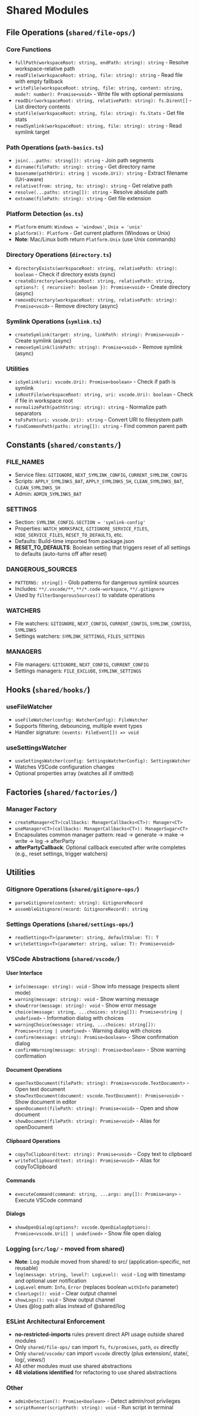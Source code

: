 # Shared Modules

## File Operations (`shared/file-ops/`)

### Core Functions
- `fullPath(workspaceRoot: string, endPath: string): string` - Resolve workspace-relative path
- `readFile(workspaceRoot: string, file: string): string` - Read file with empty fallback
- `writeFile(workspaceRoot: string, file: string, content: string, mode?: number): Promise<void>` - Write file with optional permissions
- `readDir(workspaceRoot: string, relativePath: string): fs.Dirent[]` - List directory contents
- `statFile(workspaceRoot: string, file: string): fs.Stats` - Get file stats
- `readSymlink(workspaceRoot: string, file: string): string` - Read symlink target

### Path Operations (`path-basics.ts`)
- `join(...paths: string[]): string` - Join path segments
- `dirname(filePath: string): string` - Get directory name
- `basename(pathOrUri: string | vscode.Uri): string` - Extract filename (Uri-aware)
- `relative(from: string, to: string): string` - Get relative path
- `resolve(...paths: string[]): string` - Resolve absolute path
- `extname(filePath: string): string` - Get file extension

### Platform Detection (`os.ts`)
- `Platform` enum: `Windows = 'windows'`, `Unix = 'unix'`
- `platform(): Platform` - Get current platform (Windows or Unix)
- **Note**: Mac/Linux both return `Platform.Unix` (use Unix commands)

### Directory Operations (`directory.ts`)
- `directoryExists(workspaceRoot: string, relativePath: string): boolean` - Check if directory exists (sync)
- `createDirectory(workspaceRoot: string, relativePath: string, options?: { recursive?: boolean }): Promise<void>` - Create directory (async)
- `removeDirectory(workspaceRoot: string, relativePath: string): Promise<void>` - Remove directory (async)

### Symlink Operations (`symlink.ts`)
- `createSymlink(target: string, linkPath: string): Promise<void>` - Create symlink (async)
- `removeSymlink(linkPath: string): Promise<void>` - Remove symlink (async)

### Utilities
- `isSymlink(uri: vscode.Uri): Promise<boolean>` - Check if path is symlink
- `isRootFile(workspaceRoot: string, uri: vscode.Uri): boolean` - Check if file in workspace root
- `normalizePath(pathString: string): string` - Normalize path separators
- `toFsPath(uri: vscode.Uri): string` - Convert URI to filesystem path
- `findCommonPath(paths: string[]): string` - Find common parent path

## Constants (`shared/constants/`)

### FILE_NAMES
- Service files: `GITIGNORE`, `NEXT_SYMLINK_CONFIG`, `CURRENT_SYMLINK_CONFIG`
- Scripts: `APPLY_SYMLINKS_BAT`, `APPLY_SYMLINKS_SH`, `CLEAN_SYMLINKS_BAT`, `CLEAN_SYMLINKS_SH`
- Admin: `ADMIN_SYMLINKS_BAT`

### SETTINGS
- Section: `SYMLINK_CONFIG.SECTION = 'symlink-config'`
- Properties: `WATCH_WORKSPACE`, `GITIGNORE_SERVICE_FILES`, `HIDE_SERVICE_FILES`, `RESET_TO_DEFAULTS`, etc.
- Defaults: Build-time imported from package.json
- **RESET_TO_DEFAULTS**: Boolean setting that triggers reset of all settings to defaults (auto-turns off after reset)

### DANGEROUS_SOURCES
- `PATTERNS: string[]` - Glob patterns for dangerous symlink sources
- Includes: `**/.vscode/**`, `**/*.code-workspace`, `**/.gitignore`
- Used by `filterDangerousSources()` to validate operations

### WATCHERS
- File watchers: `GITIGNORE`, `NEXT_CONFIG`, `CURRENT_CONFIG`, `SYMLINK_CONFIGS`, `SYMLINKS`
- Settings watchers: `SYMLINK_SETTINGS`, `FILES_SETTINGS`

### MANAGERS
- File managers: `GITIGNORE`, `NEXT_CONFIG`, `CURRENT_CONFIG`
- Settings managers: `FILE_EXCLUDE`, `SYMLINK_SETTINGS`

## Hooks (`shared/hooks/`)

### useFileWatcher
- `useFileWatcher(config: WatcherConfig): FileWatcher`
- Supports filtering, debouncing, multiple event types
- Handler signature: `(events: FileEvent[]) => void`

### useSettingsWatcher
- `useSettingsWatcher(config: SettingsWatcherConfig): SettingsWatcher`
- Watches VSCode configuration changes
- Optional properties array (watches all if omitted)

## Factories (`shared/factories/`)

### Manager Factory
- `createManager<CT>(callbacks: ManagerCallbacks<CT>): Manager<CT>`
- `useManager<CT>(callbacks: ManagerCallbacks<CT>): ManagerSugar<CT>`
- Encapsulates common manager pattern: read → generate → make → write → log → afterParty
- **afterPartyCallback**: Optional callback executed after write completes (e.g., reset settings, trigger watchers)

## Utilities

### Gitignore Operations (`shared/gitignore-ops/`)
- `parseGitignore(content: string): GitignoreRecord`
- `assembleGitignore(record: GitignoreRecord): string`

### Settings Operations (`shared/settings-ops/`)
- `readSettings<T>(parameter: string, defaultValue: T): T`
- `writeSettings<T>(parameter: string, value: T): Promise<void>`

### VSCode Abstractions (`shared/vscode/`)

#### User Interface
- `info(message: string): void` - Show info message (respects silent mode)
- `warning(message: string): void` - Show warning message
- `showError(message: string): void` - Show error message
- `choice(message: string, ...choices: string[]): Promise<string | undefined>` - Information dialog with choices
- `warningChoice(message: string, ...choices: string[]): Promise<string | undefined>` - Warning dialog with choices
- `confirm(message: string): Promise<boolean>` - Show confirmation dialog
- `confirmWarning(message: string): Promise<boolean>` - Show warning confirmation

#### Document Operations
- `openTextDocument(filePath: string): Promise<vscode.TextDocument>` - Open text document
- `showTextDocument(document: vscode.TextDocument): Promise<void>` - Show document in editor
- `openDocument(filePath: string): Promise<void>` - Open and show document
- `showDocument(filePath: string): Promise<void>` - Alias for openDocument

#### Clipboard Operations
- `copyToClipboard(text: string): Promise<void>` - Copy text to clipboard
- `writeToClipboard(text: string): Promise<void>` - Alias for copyToClipboard

#### Commands
- `executeCommand(command: string, ...args: any[]): Promise<any>` - Execute VSCode command

#### Dialogs
- `showOpenDialog(options?: vscode.OpenDialogOptions): Promise<vscode.Uri[] | undefined>` - Show file open dialog

### Logging (`src/log/` - moved from shared)
- **Note**: Log module moved from shared/ to src/ (application-specific, not reusable)
- `log(message: string, level?: LogLevel): void` - Log with timestamp and optional user notification
- `LogLevel` enum: `Info`, `Error` (replaces boolean `withInfo` parameter)
- `clearLogs(): void` - Clear output channel
- `showLogs(): void` - Show output channel
- Uses @log path alias instead of @shared/log

### ESLint Architectural Enforcement
- **no-restricted-imports** rules prevent direct API usage outside shared modules
- Only `shared/file-ops/` can import `fs`, `fs/promises`, `path`, `os` directly
- Only `shared/vscode/` can import `vscode` directly (plus extension/, state/, log/, views/)
- All other modules must use shared abstractions
- **48 violations identified** for refactoring to use shared abstractions

### Other
- `adminDetection(): Promise<boolean>` - Detect admin/root privileges
- `scriptRunner(scriptPath: string): void` - Run script in terminal
